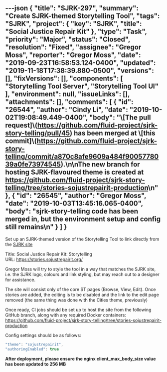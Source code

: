 ---json
{
  "title": "SJRK-297",
  "summary": "Create SJRK-themed Storytelling Tool",
  "tags": "SJRK",
  "project": {
    "key": "SJRK",
    "title": "Social Justice Repair Kit"
  },
  "type": "Task",
  "priority": "Major",
  "status": "Closed",
  "resolution": "Fixed",
  "assignee": "Gregor Moss",
  "reporter": "Gregor Moss",
  "date": "2019-09-23T16:58:53.124-0400",
  "updated": "2019-11-18T17:38:39.880-0500",
  "versions": [],
  "fixVersions": [],
  "components": [
    "Storytelling Tool Server",
    "Storytelling Tool UI"
  ],
  "environment": null,
  "issueLinks": [],
  "attachments": [],
  "comments": [
    {
      "id": "26544",
      "author": "Cindy Li",
      "date": "2019-10-02T19:08:49.449-0400",
      "body": "\\[The pull request]\\(<https://github.com/fluid-project/sjrk-story-telling/pull/45>) has been merged at \\[this commit]\\(<https://github.com/fluid-project/sjrk-story-telling/commit/a870c8afe9609a484f9005778039a0fe73974545>).\n\nThe new branch for hosting SJRK-flavoured theme is created at <https://github.com/fluid-project/sjrk-story-telling/tree/stories-sojustrepairit-production>\n"
    },
    {
      "id": "26545",
      "author": "Gregor Moss",
      "date": "2019-10-03T13:45:16.065-0400",
      "body": "sjrk-story-telling code has been merged in, but the environment setup and config still remains\n"
    }
  ]
}
---
Set up an SJRK-themed version of the Storytelling Tool to link directly from the [SJRK site](https://www.sojustrepairit.org/)

Title: Social Justice Repair Kit: Storytelling\
URL: <https://stories.sojustrepairit.org/>

Gregor Moss will try to style the tool in a way that matches the SJRK site, i.e. the SJRK logo, colours and link styling, but may reach out to a designer for assistance.

The site will consist only of the core ST pages (Browse, View, Edit). Once stories are added, the editing is to be disabled and the link to the edit page removed (the same thing was done with the Cities theme, previously)

Once ready, CI jobs should be set up to host the site from the following GitHub branch, along with any required Docker containers:\
<https://github.com/fluid-project/sjrk-story-telling/tree/stories-sojustrepairit-production>

Config settings should be as follows:

```javascript
"theme": "sojustrepairit",
"authoringEnabled": true
```

**After deployment, please ensure the nginx client\_max\_body\_size value has been updated to 256 MB**

        